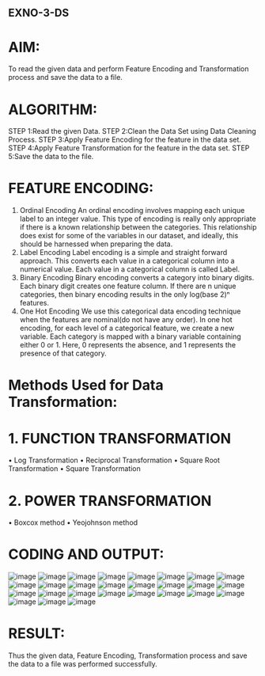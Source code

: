 ## EXNO-3-DS

# AIM:
To read the given data and perform Feature Encoding and Transformation process and save the data to a file.

# ALGORITHM:
STEP 1:Read the given Data.
STEP 2:Clean the Data Set using Data Cleaning Process.
STEP 3:Apply Feature Encoding for the feature in the data set.
STEP 4:Apply Feature Transformation for the feature in the data set.
STEP 5:Save the data to the file.

# FEATURE ENCODING:
1. Ordinal Encoding
An ordinal encoding involves mapping each unique label to an integer value. This type of encoding is really only appropriate if there is a known relationship between the categories. This relationship does exist for some of the variables in our dataset, and ideally, this should be harnessed when preparing the data.
2. Label Encoding
Label encoding is a simple and straight forward approach. This converts each value in a categorical column into a numerical value. Each value in a categorical column is called Label.
3. Binary Encoding
Binary encoding converts a category into binary digits. Each binary digit creates one feature column. If there are n unique categories, then binary encoding results in the only log(base 2)ⁿ features.
4. One Hot Encoding
We use this categorical data encoding technique when the features are nominal(do not have any order). In one hot encoding, for each level of a categorical feature, we create a new variable. Each category is mapped with a binary variable containing either 0 or 1. Here, 0 represents the absence, and 1 represents the presence of that category.

# Methods Used for Data Transformation:
  # 1. FUNCTION TRANSFORMATION
• Log Transformation
• Reciprocal Transformation
• Square Root Transformation
• Square Transformation
  # 2. POWER TRANSFORMATION
• Boxcox method
• Yeojohnson method

# CODING AND OUTPUT:
![image](https://github.com/user-attachments/assets/be42bbcc-b3fc-40a9-bd88-86de12151ec2)
![image](https://github.com/user-attachments/assets/248af0b7-2fab-47f0-86d0-5f0eaa826051)
![image](https://github.com/user-attachments/assets/86f30778-40b3-40fb-a6ab-ef2e1e345672)
![image](https://github.com/user-attachments/assets/2ecd1263-7792-460f-9276-0649a3ab6e8b)
![image](https://github.com/user-attachments/assets/b83fe7ed-a463-4a50-8e10-56db41c5f00c)
![image](https://github.com/user-attachments/assets/f00938fa-414e-4db4-be98-36a4b3ad85e1)
![image](https://github.com/user-attachments/assets/e2baa0d3-b69c-442f-9911-a6964f3d1577)
![image](https://github.com/user-attachments/assets/06dee0d6-0564-4a65-9b63-1754db8a7bc7)
![image](https://github.com/user-attachments/assets/3e1b884e-c99e-445c-b01f-f2b1c4ecd198)
![image](https://github.com/user-attachments/assets/62f3d920-32c4-4527-a0c5-6cc561b5ab7e)
![image](https://github.com/user-attachments/assets/af8c422d-35e5-4106-9e9d-b4b479cca697)
![image](https://github.com/user-attachments/assets/f66ba40b-9003-443f-a7a2-8a30519b2eab)
![image](https://github.com/user-attachments/assets/414402c1-e025-40a9-ba60-c29d00e652c9)
![image](https://github.com/user-attachments/assets/588f0f17-729c-4541-a21c-6c0a2c347d6f)
![image](https://github.com/user-attachments/assets/8b100d56-df0a-44be-885e-c5ecfe3d291c)
![image](https://github.com/user-attachments/assets/ec3502ca-6523-4c56-ac59-91cca4e89bff)
![image](https://github.com/user-attachments/assets/e4721ce0-09b1-4de6-9110-1f8aac55c139)
![image](https://github.com/user-attachments/assets/7bd02752-3fed-477c-b698-e478fc9dbd64)
![image](https://github.com/user-attachments/assets/bb46fcd5-dfd0-45fc-818f-803abfb35f32)
![image](https://github.com/user-attachments/assets/be8a5603-191b-4d9d-8ede-c38f18b011fc)
![image](https://github.com/user-attachments/assets/272a6f81-99dc-47eb-8134-f64a6f13f7ee)
![image](https://github.com/user-attachments/assets/469fd187-814f-46a0-9c04-0513ea4544e3)
![image](https://github.com/user-attachments/assets/a8792d8f-a904-4e90-aa77-2006af32cf35)
![image](https://github.com/user-attachments/assets/4d2659e6-3108-4b62-ac4e-af23c49045df)
![image](https://github.com/user-attachments/assets/961f424c-573b-46bb-a8a0-5dbede038682)
![image](https://github.com/user-attachments/assets/b289ce53-6901-4306-8fea-93ab533bc9fa)
![image](https://github.com/user-attachments/assets/5788497e-998f-456e-bf42-46cd86d69c15)


# RESULT:
Thus the given data, Feature Encoding, Transformation process and save the data to a file
was performed successfully.      

       
